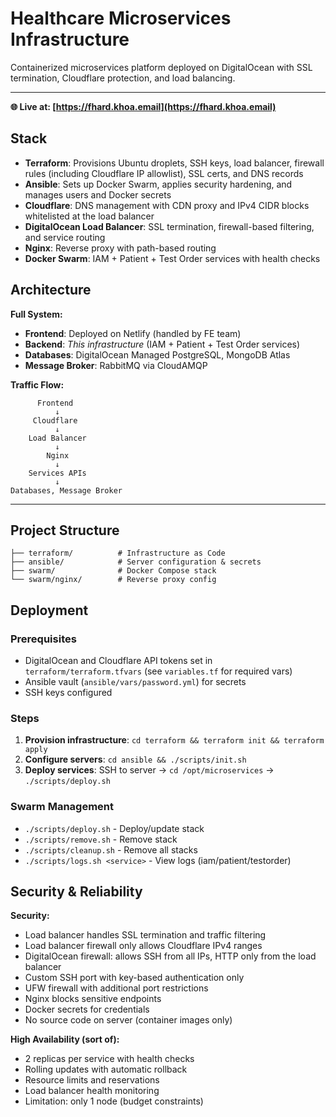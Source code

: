 # Healthcare Microservices Infrastructure

Containerized microservices platform deployed on DigitalOcean with SSL termination, Cloudflare protection, and load balancing.

---

**🌐 Live at: [https://fhard.khoa.email](https://fhard.khoa.email)**

## Stack

* **Terraform**: Provisions Ubuntu droplets, SSH keys, load balancer, firewall rules (including Cloudflare IP allowlist), SSL certs, and DNS records
* **Ansible**: Sets up Docker Swarm, applies security hardening, and manages users and Docker secrets
* **Cloudflare**: DNS management with CDN proxy and IPv4 CIDR blocks whitelisted at the load balancer
* **DigitalOcean Load Balancer**: SSL termination, firewall-based filtering, and service routing
* **Nginx**: Reverse proxy with path-based routing
* **Docker Swarm**: IAM + Patient + Test Order services with health checks

## Architecture

**Full System:**

* **Frontend**: Deployed on Netlify (handled by FE team)
* **Backend**: *This infrastructure* (IAM + Patient + Test Order services)
* **Databases**: DigitalOcean Managed PostgreSQL, MongoDB Atlas
* **Message Broker**: RabbitMQ via CloudAMQP

**Traffic Flow:**

```
      Frontend
          ↓
     Cloudflare
          ↓
    Load Balancer
          ↓
        Nginx
          ↓
    Services APIs
          ↓
Databases, Message Broker
```

---

## Project Structure

```
├── terraform/          # Infrastructure as Code
├── ansible/            # Server configuration & secrets
├── swarm/              # Docker Compose stack
└── swarm/nginx/        # Reverse proxy config
```

## Deployment

### Prerequisites

* DigitalOcean and Cloudflare API tokens set in `terraform/terraform.tfvars` (see `variables.tf` for required vars)
* Ansible vault (`ansible/vars/password.yml`) for secrets
* SSH keys configured

### Steps

1. **Provision infrastructure**: `cd terraform && terraform init && terraform apply`
2. **Configure servers**: `cd ansible && ./scripts/init.sh`
3. **Deploy services**: SSH to server → `cd /opt/microservices` → `./scripts/deploy.sh`

### Swarm Management

* `./scripts/deploy.sh` - Deploy/update stack
* `./scripts/remove.sh` - Remove stack
* `./scripts/cleanup.sh` - Remove all stacks
* `./scripts/logs.sh <service>` - View logs (iam/patient/testorder)

## Security & Reliability

**Security:**

* Load balancer handles SSL termination and traffic filtering
* Load balancer firewall only allows Cloudflare IPv4 ranges
* DigitalOcean firewall: allows SSH from all IPs, HTTP only from the load balancer
* Custom SSH port with key-based authentication only
* UFW firewall with additional port restrictions
* Nginx blocks sensitive endpoints
* Docker secrets for credentials
* No source code on server (container images only)

**High Availability (sort of):**

* 2 replicas per service with health checks
* Rolling updates with automatic rollback
* Resource limits and reservations
* Load balancer health monitoring
* Limitation: only 1 node (budget constraints)
